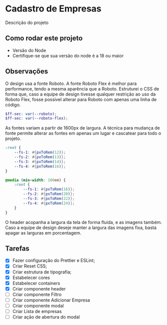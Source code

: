 # Cadastro de Empresas

Descrição do projeto

## Como rodar este projeto

- Versão do Node
- Certifique-se que sua versão do node é a 18 ou maior

## Observações

O design usa a fonte Roboto. A fonte Roboto Flex é melhor para performance, tendo a mesma aparência que a Roboto. Estruturei o CSS de forma que, caso a equipe de design tivesse qualquer restrição ao uso da Roboto Flex, fosse possível alterar para Roboto com apenas uma linha de código.

```scss
$ff-sec: var(--roboto);
$ff-sec: var(--roboto-flex);
```

As fontes variam a partir de 1600px de largura. A técnica para mudança de fonte permite alterar as fontes em apenas um lugar e cascatear para todo o projeto.

```scss
:root {
	--fs-1: #{pxToRem(12)};
	--fs-2: #{pxToRem(13)};
	--fs-3: #{pxToRem(14)};
	--fs-4: #{pxToRem(16)};
}

@media (min-width: 100em) {
	:root {
		--fs-1: #{pxToRem(16)};
		--fs-2: #{pxToRem(20)};
		--fs-3: #{pxToRem(22)};
		--fs-4: #{pxToRem(24)};
	}
}
```

O header acopanha a largura da tela de forma fluida, e as imagens também.
Caso a equipe de design deseje manter a largura das imagens fixa, basta apagar as larguras em porcentagem.

## Tarefas

- [x] Fazer configuração do Prettier e ESLint;
- [x] Criar Reset CSS;
- [x] Criar estrutura de tipografia;
- [x] Estabelecer cores
- [x] Estabelecer containers
- [x] Criar componente header
- [ ] Criar componente Filtro
- [ ] Criar componente Adicionar Empresa
- [ ] Criar componente modal
- [ ] Criar Lista de empresas
- [ ] Criar ação de abertura do modal
